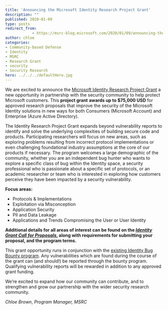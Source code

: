 ```yaml
---
title: 'Announcing the Microsoft Identity Research Project Grant'
description: ""
published: 2020-01-09
type: posts
redirect_from:
            - https://msrc-blog.microsoft.com/2020/01/09/announcing-the-microsoft-identity-research-project-grant/
author: chloe
categories:
- Community-based Defense
- Identity
- MSRC
- Research Grant
- security
- Security Research
hero: ../../../defaultHero.jpg
---
```

<!-- wp:paragraph -->

We are excited to announce the [Microsoft Identity Research Project Grant](http://www.microsoft.com/en-us/msrc/grant-microsoft-identity) a new opportunity in partnership with the security community to help protect Microsoft customers. This **project grant** **awards up to \$75,000 USD** for approved research proposals that improve the security of the Microsoft Identity solutions in new ways for both Consumers (Microsoft Account) and Enterprise (Azure Active Directory).

<!-- /wp:paragraph -->

<!-- wp:paragraph -->

The Identity Research Project Grant expands beyond vulnerability reports to identify and solve the underlying complexities of building secure code and products. Participating researchers will focus on new areas, such as exploring problems resulting from incorrect protocol implementations or even challenging foundational industry assumptions at the core of our products if necessary. The program welcomes a large demographic of the community, whether you are an independent bug hunter who wants to explore a specific class of bug within the Identity space, a security professional who is passionate about a specific set of protocols, or an academic researcher or team who is interested in exploring how customers perceive they have been impacted by a security vulnerability.

<!-- /wp:paragraph -->

<!-- wp:group -->

<!-- wp:paragraph -->

**Focus areas:**

<!-- /wp:paragraph -->

<!-- /wp:group -->

<!-- wp:group -->

<!-- wp:list -->

- Protocols & Implementations
- Exploitation via Misconception
- Application Security
- PII and Data Leakage
- Applications and Trends Compromising the User or User Identity

<!-- /wp:list -->

<!-- /wp:group -->

<!-- wp:paragraph -->

**Additional details for all areas of interest can be found on the [_Identity Grant Call for Proposals_](http://www.microsoft.com/en-us/msrc/grant-microsoft-identity), along with requirements for submitting your proposal, and the program terms.**

<!-- /wp:paragraph -->

<!-- wp:paragraph -->

This grant opportunity runs in conjunction with the [existing Identity Bug Bounty program](https://www.microsoft.com/fr-fr/msrc/bounty-microsoft-identity?rtc=1). Any vulnerabilities which are found during the course of the grant can (and should!) be reported through the bounty program. Qualifying vulnerability reports will be rewarded in addition to any approved grant funding.

<!-- /wp:paragraph -->

<!-- wp:paragraph -->

We’re excited to expand how our community can contribute, and to strengthen and grow our partnership with the wider security research community.

<!-- /wp:paragraph -->

<!-- wp:paragraph -->

_Chloe Brown_, _Program Manager, MSRC_

<!-- /wp:paragraph -->
